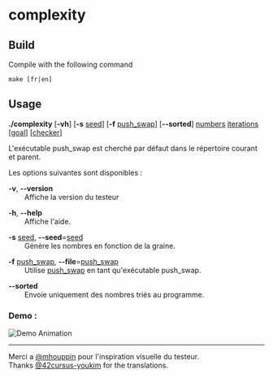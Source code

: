 # complexity

## Build

Compile with the following command

`make [fr|en]`

## Usage

**./complexity** \[**-vh**\] \[**-s** <ins>seed</ins>\] \[**-f** <ins>push_swap</ins>\] \[**--sorted**\] <ins>numbers</ins> <ins>iterations</ins> \[<ins>goal</ins>\] \[<ins>checker</ins>\]

L'exécutable push_swap est cherché par défaut dans le répertoire courant et parent.

Les options suivantes sont disponibles :

**-v**, **--version**\
&nbsp;&nbsp;&nbsp;&nbsp;&nbsp;&nbsp;&nbsp;&nbsp;Affiche la version du testeur

**-h**, **--help**\
&nbsp;&nbsp;&nbsp;&nbsp;&nbsp;&nbsp;&nbsp;&nbsp;Affiche l'aide.

**-s** <ins>seed</ins>, **--seed**=<ins>seed</ins>\
&nbsp;&nbsp;&nbsp;&nbsp;&nbsp;&nbsp;&nbsp;&nbsp;Génère les nombres en fonction de la graine.

**-f** <ins>push_swap</ins>, **--file**=<ins>push_swap</ins>\
&nbsp;&nbsp;&nbsp;&nbsp;&nbsp;&nbsp;&nbsp;&nbsp;Utilise <ins>push_swap</ins> en tant qu'exécutable push_swap.

**--sorted**\
&nbsp;&nbsp;&nbsp;&nbsp;&nbsp;&nbsp;&nbsp;&nbsp;Envoie uniquement des nombres triés au programme.

### Demo :

![Demo Animation](../assets/demo.gif?raw=true)

---

Merci a [@mhouppin](https://github.com/mhouppin) pour l'inspiration visuelle du testeur.\
Thanks [@42cursus-youkim](https://github.com/42cursus-youkim) for the translations.
